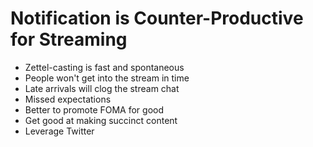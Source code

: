 # Notification is Counter-Productive for Streaming

* Zettel-casting is fast and spontaneous
* People won't get into the stream in time
* Late arrivals will clog the stream chat 
* Missed expectations
* Better to promote FOMA for good
* Get good at making succinct content
* Leverage Twitter



